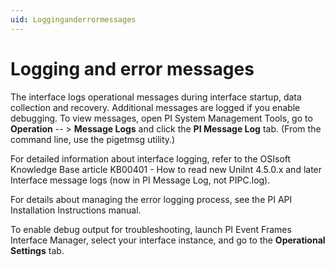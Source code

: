 ```yaml
---
uid: Logginganderrormessages
---
```


# Logging and error messages

The interface logs operational messages during interface startup, data collection and recovery. Additional messages are logged if you enable debugging. To view messages, open PI System Management Tools, go to **Operation** -- > **Message Logs** and click the **PI Message Log** tab. (From the command line, use the pigetmsg utility.)

For detailed information about interface logging, refer to the OSIsoft Knowledge Base article KB00401 - How to read new UniInt 4.5.0.x and later Interface message logs (now in PI Message Log, not PIPC.log).

For details about managing the error logging process, see the PI API Installation Instructions manual.

To enable debug output for troubleshooting, launch PI Event Frames Interface Manager, select your interface instance, and go to the **Operational Settings** tab.
